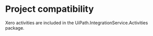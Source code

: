 ﻿# Project compatibility

Xero activities are included in the UiPath.IntegrationService.Activities
            package.




|  |
| ---
